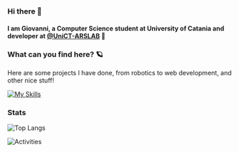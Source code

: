 ### Hi there 👋

#### I am Giovanni, a Computer Science student at University of Catania and developer at [@UniCT-ARSLAB](https://github.com/UniCT-ARSLab) 🤖

### What can you find here? 🪐
Here are some projects I have done, from robotics to web development, and other nice stuff!

[![My Skills](https://skillicons.dev/icons?i=c,cpp,java,python,html,css,js,nodejs,express,mongodb,postman,godot,processing,git,raspberrypi,arduino,linux,vscode&perline=9)](https://skillicons.dev)

### Stats

![Top Langs](https://github-readme-stats.vercel.app/api/top-langs/?username=Giovannicampo&theme=darcula)

![Activities](https://github-profile-summary-cards.vercel.app/api/cards/profile-details?username=Giovannicampo&theme=darcula)

